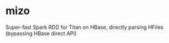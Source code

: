 # mizo
Super-fast Spark RDD for Titan on HBase, directly parsing HFiles (bypassing HBase direct API)
